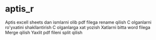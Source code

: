 # aptis_r
Aptis excell sheets dan ismlarni olib pdf filega rename qilish
C olganlarni ro'yxatini shakllantirish
C olganlarga xat yozish
Xatlarni bitta word filega Merge qilish
Yaxlit pdf fileni split qilish
